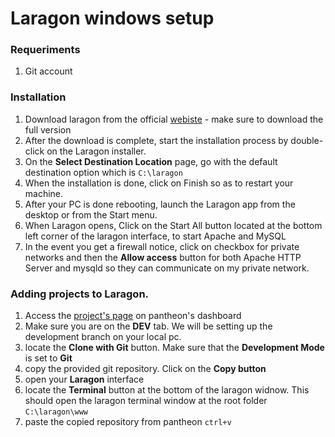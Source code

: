 # Laragon windows setup

### Requeriments 
1. Git account

### Installation
1. Download laragon from the official [webiste](https://laragon.org/download/index.html) - make sure to download the full version
2. After the download is complete, start the installation process by double-click on the Laragon installer.
3. On the **Select Destination Location** page, go with the default destination option which is `C:\laragon`
4. When the installation is done, click on Finish so as to restart your machine.
5. After your PC is done rebooting, launch the Laragon app from the desktop or from the Start menu. 
6. When Laragon opens, Click on the Start All button located at the bottom left corner of the laragon interface, to start Apache and MySQL
7.  In the event you get a firewall notice, click on checkbox for private networks and then the **Allow access** button for both Apache HTTP Server and mysqld so they can communicate on my private network.

### Adding projects to Laragon.
1. Access the [project's page](https://dashboard.pantheon.io/sites/77d3f803-91a1-4ad9-a544-5a1a0b34a6ff#dev/code) on pantheon's dashboard
2. Make sure you are on the **DEV** tab. We will be setting up the development branch on your local pc.  
3. locate the **Clone with Git** button. Make sure that the **Development Mode** is set to **Git**
4. copy the provided git repository. Click on the **Copy button**
5. open your **Laragon** interface
6. locate the **Terminal** button at the bottom of the laragon widnow. This should open the laragon terminal window at the root folder `C:\laragon\www`
7. paste the copied repository from pantheon `ctrl+v` 
